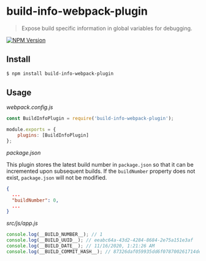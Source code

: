 # build-info-webpack-plugin

> Expose build specific information in global variables for debugging.

[![NPM Version](http://img.shields.io/npm/v/build-info-webpack-plugin.svg?style=flat)](https://www.npmjs.org/package/build-info-webpack-plugin)

## Install

```bash
$ npm install build-info-webpack-plugin
```

## Usage

_webpack.config.js_

```javascript
const BuildInfoPlugin = require('build-info-webpack-plugin');

module.exports = {
    plugins: [BuildInfoPlugin]
};
```

_package.json_

This plugin stores the latest build number in `package.json` so that it can be incremented upon subsequent builds. If the `buildNumber` property does not exist, `package.json` will not be modified.

```json
{
  ...
  "buildNumber": 0,
  ...
}
```

_src/js/app.js_

```javascript
console.log(__BUILD_NUMBER__); // 1
console.log(__BUILD_UUID__); // eeabc64a-43d2-4284-8684-2e75a151e3af
console.log(__BUILD_DATE__); // 11/16/2020, 1:21:26 AM
console.log(__BUILD_COMMIT_HASH__); // 87326daf059935dd6f078700261714de413342d3
```
